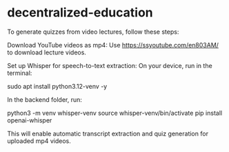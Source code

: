 # decentralized-education
To generate quizzes from video lectures, follow these steps:

Download YouTube videos as mp4:
Use https://ssyoutube.com/en803AM/ to download lecture videos.

Set up Whisper for speech-to-text extraction:
On your device, run in the terminal:

sudo apt install python3.12-venv -y



In the backend folder, run:

python3 -m venv whisper-venv
source whisper-venv/bin/activate
pip install openai-whisper

This will enable automatic transcript extraction and quiz generation for uploaded mp4 videos.


